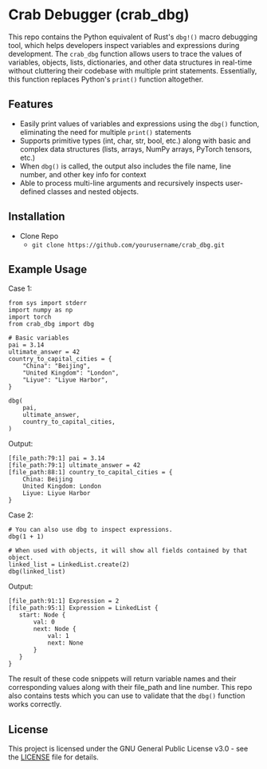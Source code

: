 # Crab Debugger (crab_dbg)
This repo contains the Python equivalent of Rust's `dbg!()` macro debugging tool, which helps developers inspect variables and expressions during development. The `crab_dbg` function allows users to trace the values of variables, objects, lists, dictionaries, and other data structures in real-time without cluttering their codebase with multiple print statements. Essentially, this function replaces Python's `print()` function altogether. 

## Features
- Easily print values of variables and expressions using the `dbg()` function, eliminating the need for multiple `print()` statements
- Supports primitive types (int, char, str, bool, etc.) along with basic and complex data structures (lists, arrays, NumPy arrays, PyTorch tensors, etc.)
- When `dbg()` is called, the output also includes the file name, line number, and other key info for context
- Able to process multi-line arguments and recursively inspects user-defined classes and nested objects. 

## Installation
- Clone Repo
    - `git clone https://github.com/yourusername/crab_dbg.git`

## Example Usage

Case 1:
```
from sys import stderr
import numpy as np
import torch
from crab_dbg import dbg

# Basic variables
pai = 3.14
ultimate_answer = 42
country_to_capital_cities = {
    "China": "Beijing",
    "United Kingdom": "London",
    "Liyue": "Liyue Harbor",
}

dbg(
    pai,
    ultimate_answer,
    country_to_capital_cities,
)
```
Output:
```
[file_path:79:1] pai = 3.14
[file_path:79:1] ultimate_answer = 42
[file_path:88:1] country_to_capital_cities = {
    China: Beijing
    United Kingdom: London
    Liyue: Liyue Harbor
}
```
Case 2: 
```
# You can also use dbg to inspect expressions.
dbg(1 + 1)

# When used with objects, it will show all fields contained by that object.
linked_list = LinkedList.create(2)
dbg(linked_list)
```
Output:
 ```
[file_path:91:1] Expression = 2
[file_path:95:1] Expression = LinkedList {        
    start: Node {
        val: 0
        next: Node {
            val: 1
            next: None
        }
    }
}
```

The result of these code snippets will return  variable names and their corresponding values along with their file_path and line number. This repo also contains tests which you can use to validate that the `dbg()` function works correctly. 

## License
This project is licensed under the GNU General Public License v3.0 - see the [LICENSE](./LICENSE) file for details.
